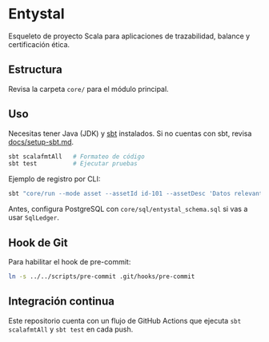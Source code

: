 # Entystal

Esqueleto de proyecto Scala para aplicaciones de trazabilidad, balance y certificación ética.

## Estructura

Revisa la carpeta `core/` para el módulo principal.

## Uso

Necesitas tener Java (JDK) y [sbt](https://www.scala-sbt.org/) instalados.
Si no cuentas con sbt, revisa [docs/setup-sbt.md](docs/setup-sbt.md).

```bash
sbt scalafmtAll   # Formateo de código
sbt test          # Ejecutar pruebas
```

Ejemplo de registro por CLI:

```bash
sbt "core/run --mode asset --assetId id-101 --assetDesc 'Datos relevantes CLI'"
```

Antes, configura PostgreSQL con `core/sql/entystal_schema.sql` si vas a usar `SqlLedger`.

## Hook de Git

Para habilitar el hook de pre-commit:

```bash
ln -s ../../scripts/pre-commit .git/hooks/pre-commit
```

## Integración continua

Este repositorio cuenta con un flujo de GitHub Actions que ejecuta `sbt scalafmtAll` y `sbt test` en cada push.
